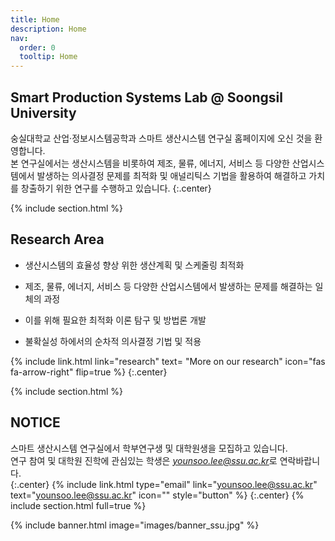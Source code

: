 ```yaml
---
title: Home
description: Home
nav:
  order: 0
  tooltip: Home
---
```


## Smart Production Systems Lab @ Soongsil University

숭실대학교 산업·정보시스템공학과 스마트 생산시스템 연구실 홈페이지에 오신 것을 환영합니다.  
본 연구실에서는 생산시스템을 비롯하여 제조, 물류, 에너지, 서비스 등 다양한 산업시스템에서 발생하는 의사결정 문제를 최적화 및 애널리틱스 기법을 활용하여 해결하고 가치를 창출하기 위한 연구를 수행하고 있습니다.
{:.center}

{% include section.html %}

## Research Area

- 생산시스템의 효율성 향상 위한 생산계획 및 스케줄링 최적화

- 제조, 물류, 에너지, 서비스 등 다양한 산업시스템에서 발생하는 문제를 해결하는 일체의 과정

- 이를 위해 필요한 최적화 이론 탐구 및 방법론 개발
- 불확실성 하에서의 순차적 의사결정 기법 및 적용

{%
  include link.html
  link="research"
  text= "More on our research"
  icon="fas fa-arrow-right"
  flip=true
%}
{:.center}

{% include section.html %}

## NOTICE

스마트 생산시스템 연구실에서 학부연구생 및 대학원생을 모집하고 있습니다.  
연구 참여 및 대학원 진학에 관심있는 학생은 *younsoo.lee@ssu.ac.kr*로 연락바랍니다.  
{:.center}
{% include link.html type="email" link="younsoo.lee@ssu.ac.kr" text="younsoo.lee@ssu.ac.kr" icon="" style="button" %}
{:.center}
{% include section.html full=true %}

{% include banner.html image="images/banner_ssu.jpg" %}

